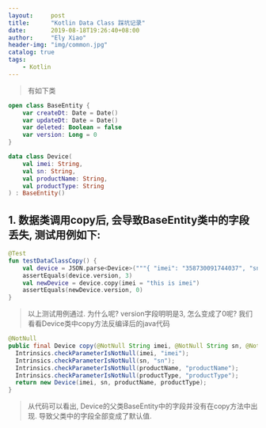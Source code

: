 ```yaml
---
layout:     post
title:      "Kotlin Data Class 踩坑记录"
date:       2019-08-18T19:26:40+08:00
author:     "Ely Xiao"
header-img: "img/common.jpg"
catalog: true
tags:
    - Kotlin
---
```


> 有如下类

```kotlin
open class BaseEntity {
    var createDt: Date = Date()
    var updateDt: Date = Date()
    var deleted: Boolean = false
    var version: Long = 0
}

data class Device(
    val imei: String,
    val sn: String,
    val productName: String,
    val productType: String
) : BaseEntity()
```

## 1. 数据类调用copy后, 会导致BaseEntity类中的字段丢失, 测试用例如下:

```kotlin
@Test
fun testDataClassCopy() {
    val device = JSON.parse<Device>("""{ "imei": "358730091744037", "sn": "G6TXXNZPKPJ3", "productName": "iPhone OS", "productType": "iPhone11,6", "createDt":"2019-08-18 19:35:00","updateDt":"2019-08-18 19:35:00","deleted":false,"version":3 }""")
    assertEquals(device.version, 3)
    val newDevice = device.copy(imei = "this is imei")
    assertEquals(newDevice.version, 0)
}
```

> 以上测试用例通过. 为什么呢? version字段明明是3, 怎么变成了0呢? 我们看看Device类中copy方法反编译后的java代码

```java
@NotNull
public final Device copy(@NotNull String imei, @NotNull String sn, @NotNull String productName, @NotNull String productType) {
  Intrinsics.checkParameterIsNotNull(imei, "imei");
  Intrinsics.checkParameterIsNotNull(sn, "sn");
  Intrinsics.checkParameterIsNotNull(productName, "productName");
  Intrinsics.checkParameterIsNotNull(productType, "productType");
  return new Device(imei, sn, productName, productType);
}
```

> 从代码可以看出, Device的父类BaseEntity中的字段并没有在copy方法中出现. 导致父类中的字段全部变成了默认值.